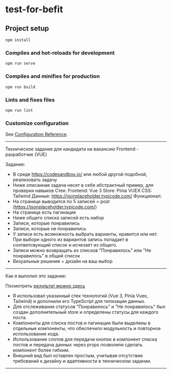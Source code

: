 # test-for-befit

## Project setup
```
npm install
```

### Compiles and hot-reloads for development
```
npm run serve
```

### Compiles and minifies for production
```
npm run build
```

### Lints and fixes files
```
npm run lint
```

### Customize configuration
See [Configuration Reference](https://cli.vuejs.org/config/).

---------
Техническое задание для кандидата на вакансию Frontend - разработчик
(VUE)

Задание:
- В среде https://codesandbox.io/ или любой другой подобной, реализовать задачу
- Ниже описанная задача несет в себе абстрактный пример, для проверки навыков
  Стек:
  Frontend: Vue 3
  Store: Pinia VUEX
  CSS: Tailwind
  Данные: https://jsonplaceholder.typicode.com/
  Функционал:
- На странице выводится по 5 записей = post (https://jsonplaceholder.typicode.com/)
- На странице есть пагинация
- Ниже общего списка записей есть набор
- Записи, которые понравились
- Записи, которые не понравились
- У записи есть возможность выбрать варианты, нравится или нет. При выборе
  одного из вариантов запись попадает в соответсвующий список и исчезает из
  общего.
- Записи можно возвращать из списков "Понравилось" или "Не понравилось" в
  общий список
- Визуальные решения = дизайн на ваш выбор
---------

Как я выполил это задание:

Посмотреть [результат можно здесь](https://mikhailpermiakov.github.io/test-for-befit/)
- Я использовал указанный стек технологий (Vue 3, Pinia Vuex, Tailwind) и дополнили его TypeScript для типизации данных.
- Для отслеживания статусов "Понравилось" и "Не понравилось" был создан дополнительный store и определены статусы для каждого поста.
- Компоненты для списка постов и пагинации были выделены в отдельные компоненты, что обеспечило модульность и повторное использование кода.
- Использование слотов для передачи кнопок в компонент списка постов и передача данных через props позволили сделать компонент более гибким.
- Внешний вид был оставлен простым, учитывая отсутствие требований к дизайну и адаптивности в техническом задании.

---------

